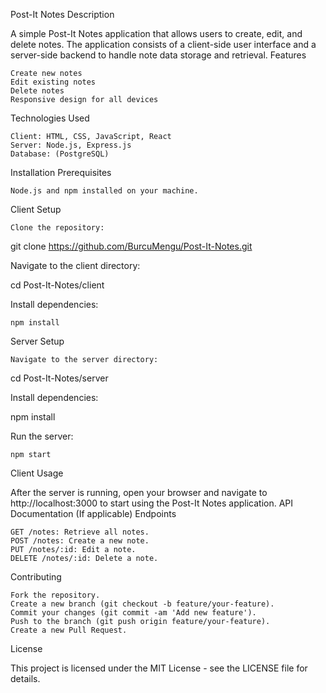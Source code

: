 Post-It Notes
Description

A simple Post-It Notes application that allows users to create, edit, and delete notes. The application consists of a client-side user interface and a server-side backend to handle note data storage and retrieval.
Features

    Create new notes
    Edit existing notes
    Delete notes
    Responsive design for all devices

Technologies Used

    Client: HTML, CSS, JavaScript, React
    Server: Node.js, Express.js
    Database: (PostgreSQL)

Installation
Prerequisites

    Node.js and npm installed on your machine.

Client Setup

    Clone the repository:

git clone https://github.com/BurcuMengu/Post-It-Notes.git

Navigate to the client directory:

cd Post-It-Notes/client

Install dependencies:

    npm install

Server Setup

    Navigate to the server directory:

cd Post-It-Notes/server

Install dependencies:

npm install

Run the server:

    npm start

Client Usage

After the server is running, open your browser and navigate to http://localhost:3000 to start using the Post-It Notes application.
API Documentation (If applicable)
Endpoints

    GET /notes: Retrieve all notes.
    POST /notes: Create a new note.
    PUT /notes/:id: Edit a note.
    DELETE /notes/:id: Delete a note.

Contributing

    Fork the repository.
    Create a new branch (git checkout -b feature/your-feature).
    Commit your changes (git commit -am 'Add new feature').
    Push to the branch (git push origin feature/your-feature).
    Create a new Pull Request.


License

This project is licensed under the MIT License - see the LICENSE file for details.
